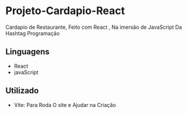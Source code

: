 # Projeto-Cardapio-React
Cardapio de Restaurante, Feito com React , Na imersão de JavaScript Da Hashtag Programação
## Linguagens
- React
- javaScript
## Utilizado
- Vite: Para Roda O site e Ajudar na Criação
